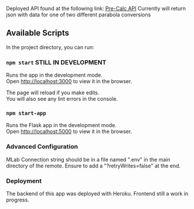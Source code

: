 Deployed API found at the following link: [Pre-Calc API](https://pre-calc.herokuapp.com/)
Currently will return json with data for one of two different parabola conversions

## Available Scripts

In the project directory, you can run:

### `npm start` STILL IN DEVELOPMENT

Runs the app in the development mode.<br />
Open [http://localhost:3000](http://localhost:3000) to view it in the browser.

The page will reload if you make edits.<br />
You will also see any lint errors in the console.

### `npm start-app`

Runs the Flask app in the development mode.<br />
Open [http://localhost:5000](http://localhost:5000) to view it in the browser.

### Advanced Configuration

MLab Connection string should be in a file named ".env" in the main directory of the remote. Ensure to add a "?retryWrites=false" at the end.

### Deployment

The backend of this app was deployed with Heroku. Frontend still a work in progress.
